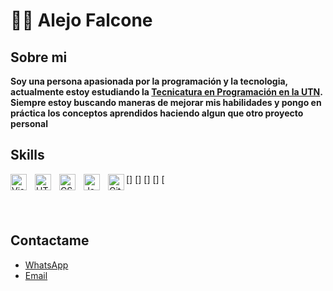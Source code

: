 # 🧑‍💻 Alejo Falcone

## Sobre mi
**Soy una persona apasionada por la programación y la tecnologia, actualmente estoy estudiando la [Tecnicatura en Programación en la UTN](https://extensionfra.com.ar/courses/tecnicatura-en-programacion-ingreso/). Siempre estoy buscando maneras de mejorar mis habilidades y pongo en práctica los conceptos aprendidos haciendo algun que otro proyecto personal**

## Skills


<!-- <img alig ="left" alt ="python" width="30px" src="https://cdn.jsdelivr.net/gh/devicons/devicon/icons/python/python-original.svg" style=padding-rigth:10px;/>

<img alig ="left" width="30px" alt="JavaScript" src="https://cdn.jsdelivr.net/gh/devicons/devicon/icons/javascript/javascript-plain.svg" style=padding-rigth:10px;/>

<img alig = "left" width="30px" alt="HTML5" src="https://cdn.jsdelivr.net/gh/devicons/devicon/icons/html5/html5-original-wordmark.svg" style=padding-rigth:10px;/>

<img alig = "left" width="30px" alt="CSS3" src="https://cdn.jsdelivr.net/gh/devicons/devicon/icons/css3/css3-original-wordmark.svg" style=padding-rigth:10px;/>

<img alig = "left" width="30px" style= "padding-wigth:10px;" src="" /> -->

[<img align="left" alt="Visual Studio Code" width="26px" src="https://cdn.jsdelivr.net/gh/devicons/devicon/icons/vscode/vscode-original.svg" style="padding-right:10px;" />]
[<img align="left" alt="HTML5" width="26px" src="https://cdn.jsdelivr.net/gh/devicons/devicon/icons/html5/html5-original.svg" style="padding-right:10px;" />]
[<img align="left" alt="CSS3" width="26px" src="https://cdn.jsdelivr.net/gh/devicons/devicon/icons/css3/css3-original.svg" style="padding-right:10px;" />]
[<img align="left" alt="JavaScript" width="26px" src="https://cdn.jsdelivr.net/gh/devicons/devicon/icons/javascript/javascript-original.svg" style="padding-right:10px;" />]
[<img align="left" alt="GitHub" width="26px" src="https://cdn.jsdelivr.net/gh/devicons/devicon/icons/github/github-original-wordmark.svg" />
    



<br />
<br />


## Contactame
- [WhatsApp](https://wa.me/542281305392)
- [Email](alejofalcone60@gmail.com)

